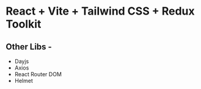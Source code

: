 # React + Vite + Tailwind CSS + Redux Toolkit

## Other Libs -

- Dayjs
- Axios
- React Router DOM
- Helmet
